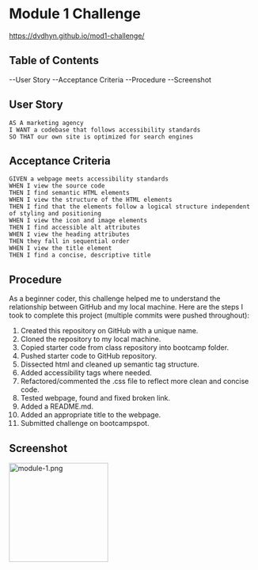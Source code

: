 # Module 1 Challenge

https://dvdhyn.github.io/mod1-challenge/

## Table of Contents
--User Story
--Acceptance Criteria
--Procedure
--Screenshot

## User Story

```
AS A marketing agency
I WANT a codebase that follows accessibility standards
SO THAT our own site is optimized for search engines
```

## Acceptance Criteria

```
GIVEN a webpage meets accessibility standards
WHEN I view the source code
THEN I find semantic HTML elements
WHEN I view the structure of the HTML elements
THEN I find that the elements follow a logical structure independent of styling and positioning
WHEN I view the icon and image elements
THEN I find accessible alt attributes
WHEN I view the heading attributes
THEN they fall in sequential order
WHEN I view the title element
THEN I find a concise, descriptive title
```

## Procedure

As a beginner coder, this challenge helped me to understand the relationship between GitHub and my local machine.
Here are the steps I took to complete this project (multiple commits were pushed throughout):
1. Created this repository on GitHub with a unique name.
2. Cloned the repository to my local machine.
3. Copied starter code from class repository into bootcamp folder.
4. Pushed starter code to GitHub repository.
5. Dissected html and cleaned up semantic tag structure.
6. Added accessibility tags where needed.
7. Refactored/commented the .css file to reflect more clean and concise code.
8. Tested webpage, found and fixed broken link.
9. Added a README.md.
10. Added an appropriate title to the webpage.
11. Submitted challenge on bootcampspot.

## Screenshot
<img width="200px" src="https://imgur.com/a/Uw8hMIw" alt="module-1.png" />
